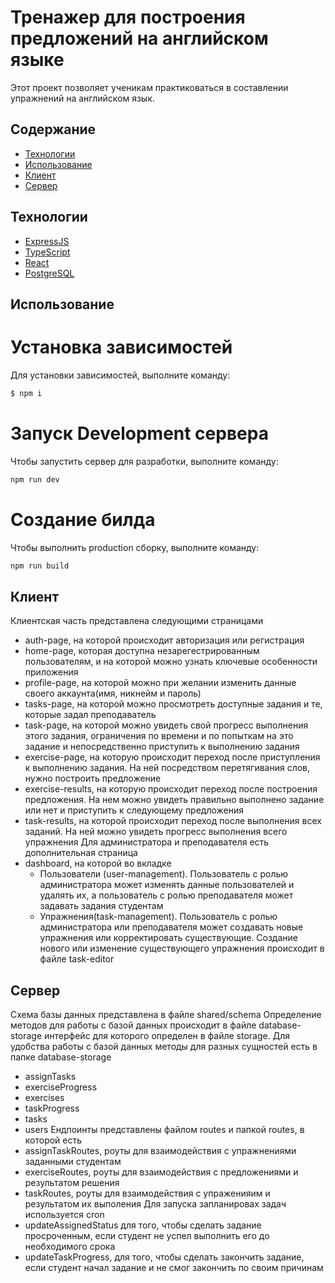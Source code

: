 # Тренажер для построения предложений на английском языке
Этот проект позволяет ученикам практиковаться в составлении упражнений на английском язык.

## Содержание
- [Технологии](#технологии)
- [Использование](#использование)
- [Клиент](#клиент)
- [Сервер](#сервер)

## Технологии
- [ExpressJS](https://expressjs.com/)
- [TypeScript](https://www.typescriptlang.org/)
- [React](https://react.dev/)
- [PostgreSQL]([https://react.dev/](https://www.postgresql.org/))
## Использование

# Установка зависимостей
Для установки зависимостей, выполните команду:
```sh
$ npm i
```

# Запуск Development сервера
Чтобы запустить сервер для разработки, выполните команду:
```sh
npm run dev
```

# Создание билда
Чтобы выполнить production сборку, выполните команду: 
```sh
npm run build
```

## Клиент
  Клиентская часть представлена следующими страницами
  + auth-page, на которой происходит авторизация или регистрация
  + home-page, которая доступна незарегестрированным пользователям, и на которой можно узнать ключевые особенности приложения
  + profile-page, на которой можно при желании изменить данные своего аккаунта(имя, никнейм и пароль)
  + tasks-page, на которой можно просмотреть доступные задания и те, которые задал преподаватель
  + task-page, на которой можно увидеть свой прогресс выполнения этого задания, ограничения по времени и по попыткам на это задание и непосредственно приступить к выполнению задания 
  + exercise-page, на которую происходит переход после приступления к выполнению задания. На ней посредством перетягивания слов, нужно построить предложение 
  + exercise-results, на которую происходит переход после построения предложения. На нем можно увидеть правильно выполнено задание или нет и приступить к следующему предложения
  + task-results, на которой происходит переход после выполнения всех заданий. На ней можно увидеть прогресс выполнения всего упражнения
    Для администратора и преподавателя есть дополнительная страница
  + dashboard, на которой во вкладке
    + Пользователи (user-management). Пользователь с ролью администратора может изменять данные пользователей и удалять их, а пользователь с ролью преподавателя может задавать задания студентам
    + Упражнения(task-management). Пользователь с ролью администратора или преподавателя может создавать новые упражнения или корректировать существующие. Создание нового или изменение существующего упражнения происходит в файле task-editor


## Сервер
Схема базы данных представлена в файле shared/schema
Определение методов для работы с базой данных происходит в файле database-storage интерфейс для которого определен в файле storage.
Для удобства  работы с базой данных методы для разных сущностей есть в папке database-storage
+ assignTasks
+ exerciseProgress
+ exercises
+ taskProgress
+ tasks
+ users
Ендпоинты представлены файлом routes и папкой routes, в которой есть
+ assignTaskRoutes, роуты для взаимодействия с упражнениями заданными студентам
+ exerciseRoutes, роуты для взаимодействия с предложениями и результатом решения
+ taskRoutes, роуты для взаимодействия с упраженияим и результатом их выполения
Для запуска запланировах задач используется cron
+ updateAssignedStatus для того, чтобы сделать задание просроченным, если студент не успел выполнить его до необходимого срока
+ updateTaskProgress, для того, чтобы сделать закончить задание, если студент начал задание и не смог закончить по своим причинам 

